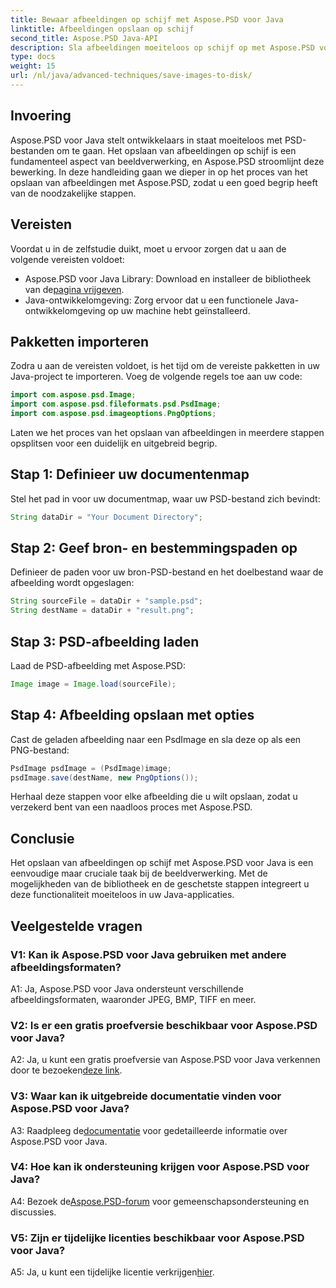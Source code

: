 ```yaml
---
title: Bewaar afbeeldingen op schijf met Aspose.PSD voor Java
linktitle: Afbeeldingen opslaan op schijf
second_title: Aspose.PSD Java-API
description: Sla afbeeldingen moeiteloos op schijf op met Aspose.PSD voor Java. Een krachtige Java-bibliotheek voor manipulatie van PSD-bestanden.
type: docs
weight: 15
url: /nl/java/advanced-techniques/save-images-to-disk/
---
```

## Invoering

Aspose.PSD voor Java stelt ontwikkelaars in staat moeiteloos met PSD-bestanden om te gaan. Het opslaan van afbeeldingen op schijf is een fundamenteel aspect van beeldverwerking, en Aspose.PSD stroomlijnt deze bewerking. In deze handleiding gaan we dieper in op het proces van het opslaan van afbeeldingen met Aspose.PSD, zodat u een goed begrip heeft van de noodzakelijke stappen.

## Vereisten

Voordat u in de zelfstudie duikt, moet u ervoor zorgen dat u aan de volgende vereisten voldoet:

-  Aspose.PSD voor Java Library: Download en installeer de bibliotheek van de[pagina vrijgeven](https://releases.aspose.com/psd/java/).
- Java-ontwikkelomgeving: Zorg ervoor dat u een functionele Java-ontwikkelomgeving op uw machine hebt geïnstalleerd.

## Pakketten importeren

Zodra u aan de vereisten voldoet, is het tijd om de vereiste pakketten in uw Java-project te importeren. Voeg de volgende regels toe aan uw code:

```java
import com.aspose.psd.Image;
import com.aspose.psd.fileformats.psd.PsdImage;
import com.aspose.psd.imageoptions.PngOptions;
```

Laten we het proces van het opslaan van afbeeldingen in meerdere stappen opsplitsen voor een duidelijk en uitgebreid begrip.

## Stap 1: Definieer uw documentenmap

Stel het pad in voor uw documentmap, waar uw PSD-bestand zich bevindt:

```java
String dataDir = "Your Document Directory";
```

## Stap 2: Geef bron- en bestemmingspaden op

Definieer de paden voor uw bron-PSD-bestand en het doelbestand waar de afbeelding wordt opgeslagen:

```java
String sourceFile = dataDir + "sample.psd";
String destName = dataDir + "result.png";
```

## Stap 3: PSD-afbeelding laden

Laad de PSD-afbeelding met Aspose.PSD:

```java
Image image = Image.load(sourceFile);
```

## Stap 4: Afbeelding opslaan met opties

Cast de geladen afbeelding naar een PsdImage en sla deze op als een PNG-bestand:

```java
PsdImage psdImage = (PsdImage)image;
psdImage.save(destName, new PngOptions());
```

Herhaal deze stappen voor elke afbeelding die u wilt opslaan, zodat u verzekerd bent van een naadloos proces met Aspose.PSD.

## Conclusie

Het opslaan van afbeeldingen op schijf met Aspose.PSD voor Java is een eenvoudige maar cruciale taak bij de beeldverwerking. Met de mogelijkheden van de bibliotheek en de geschetste stappen integreert u deze functionaliteit moeiteloos in uw Java-applicaties.

## Veelgestelde vragen

### V1: Kan ik Aspose.PSD voor Java gebruiken met andere afbeeldingsformaten?

A1: Ja, Aspose.PSD voor Java ondersteunt verschillende afbeeldingsformaten, waaronder JPEG, BMP, TIFF en meer.

### V2: Is er een gratis proefversie beschikbaar voor Aspose.PSD voor Java?

 A2: Ja, u kunt een gratis proefversie van Aspose.PSD voor Java verkennen door te bezoeken[deze link](https://releases.aspose.com/).

### V3: Waar kan ik uitgebreide documentatie vinden voor Aspose.PSD voor Java?

 A3: Raadpleeg de[documentatie](https://reference.aspose.com/psd/java/) voor gedetailleerde informatie over Aspose.PSD voor Java.

### V4: Hoe kan ik ondersteuning krijgen voor Aspose.PSD voor Java?

 A4: Bezoek de[Aspose.PSD-forum](https://forum.aspose.com/c/psd/34) voor gemeenschapsondersteuning en discussies.

### V5: Zijn er tijdelijke licenties beschikbaar voor Aspose.PSD voor Java?

 A5: Ja, u kunt een tijdelijke licentie verkrijgen[hier](https://purchase.aspose.com/temporary-license/).